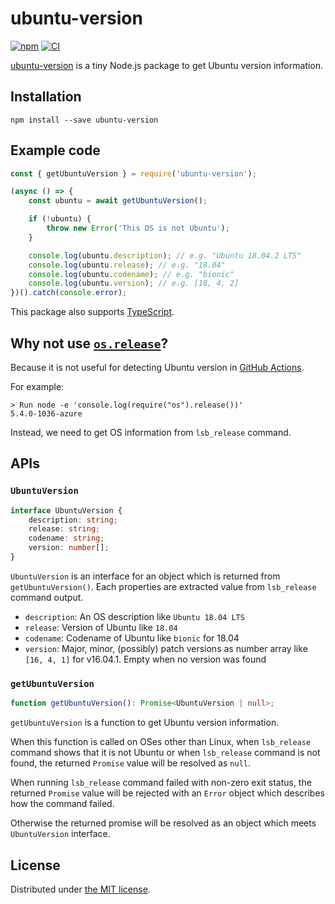 ubuntu-version
==============
[![npm][npm-badge]][npm]
[![CI][ci-badge]][ci]

[ubuntu-version][npm] is a tiny Node.js package to get Ubuntu version information.

## Installation

```
npm install --save ubuntu-version
```

## Example code

```javascript
const { getUbuntuVersion } = require('ubuntu-version');

(async () => {
    const ubuntu = await getUbuntuVersion();

    if (!ubuntu) {
        throw new Error('This OS is not Ubuntu');
    }

    console.log(ubuntu.description); // e.g. "Ubuntu 18.04.2 LTS"
    console.log(ubuntu.release); // e.g. "18.04"
    console.log(ubuntu.codename); // e.g. "bionic"
    console.log(ubuntu.version); // e.g. [18, 4, 2]
})().catch(console.error);
```

This package also supports [TypeScript][ts].

## Why not use [`os.release`][os-release]?

Because it is not useful for detecting Ubuntu version in [GitHub Actions][ga].

For example:

```
> Run node -e 'console.log(require("os").release())'
5.4.0-1036-azure
```

Instead, we need to get OS information from `lsb_release` command.

## APIs

### `UbuntuVersion`

```typescript
interface UbuntuVersion {
    description: string;
    release: string;
    codename: string;
    version: number[];
}
```

`UbuntuVersion` is an interface for an object which is returned from `getUbuntuVersion()`. Each
properties are extracted value from `lsb_release` command output.

- `description`: An OS description like `Ubuntu 18.04 LTS`
- `release`: Version of Ubuntu like `18.04`
- `codename`: Codename of Ubuntu like `bionic` for 18.04
- `version`: Major, minor, (possibly) patch versions as number array like `[16, 4, 1]` for v16.04.1. Empty when no version was found

### `getUbuntuVersion`

```typescript
function getUbuntuVersion(): Promise<UbuntuVersion | null>;
```

`getUbuntuVersion` is a function to get Ubuntu version information.

When this function is called on OSes other than Linux, when `lsb_release` command shows that it is
not Ubuntu or when `lsb_release` command is not found, the returned `Promise` value will be resolved
as `null`.

When running `lsb_release` command failed with non-zero exit status, the returned `Promise` value
will be rejected with an `Error` object which describes how the command failed.

Otherwise the returned promise will be resolved as an object which meets `UbuntuVersion` interface.

## License

Distributed under [the MIT license](./LICENSE.txt).

[npm]: https://www.npmjs.com/package/ubuntu-version
[npm-badge]: https://badge.fury.io/js/ubuntu-version.svg
[ci-badge]: https://github.com/rhysd/node-ubuntu-version/workflows/CI/badge.svg?branch=master&event=push
[ci]: https://github.com/rhysd/node-ubuntu-version/actions?query=workflow%3ACI
[ts]: https://www.typescriptlang.org/
[os-release]: https://nodejs.org/api/os.html#os_os_release
[ga]: https://github.com/features/actions
